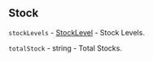 ## Stock 

`stockLevels` - [StockLevel](stocklevel.md) - Stock Levels.

`totalStock` - string - Total Stocks.